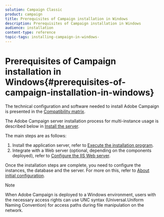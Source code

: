 ```yaml
---
solution: Campaign Classic
product: campaign
title: Prerequisites of Campaign installation in Windows
description: Prerequisites of Campaign installation in Windows
audience: installation
content-type: reference
topic-tags: installing-campaign-in-windows-
---
```


# Prerequisites of Campaign installation in Windows{#prerequisites-of-campaign-installation-in-windows}

The technical configuration and software needed to install Adobe Campaign is presented in the [Compatibility matrix](../../rn/using/compatibility-matrix.md).

The Adobe Campaign server installation process for multi-instance usage is described below in [Install the server](../../installation/using/installing-the-server.md).

The main steps are as follows:

1. Install the application server, refer to [Execute the installation program](../../installation/using/installing-the-server.md#executing-the-installation-program).
1. Integrate with a Web server (optional, depending on the components deployed), refer to [Configure the IIS Web server](../../installation/using/integration-into-a-web-server-for-windows.md#configuring-the-iis-web-server).

Once the installation steps are complete, you need to configure the instances, the database and the server. For more on this, refer to [About initial configuration](../../installation/using/about-initial-configuration.md).

>[!NOTE]
>
>When Adobe Campaign is deployed to a Windows environment, users with the necessary access rights can use UNC syntax (Universal.Uniform Naming Convention) for access paths during file manipulation on the network.

